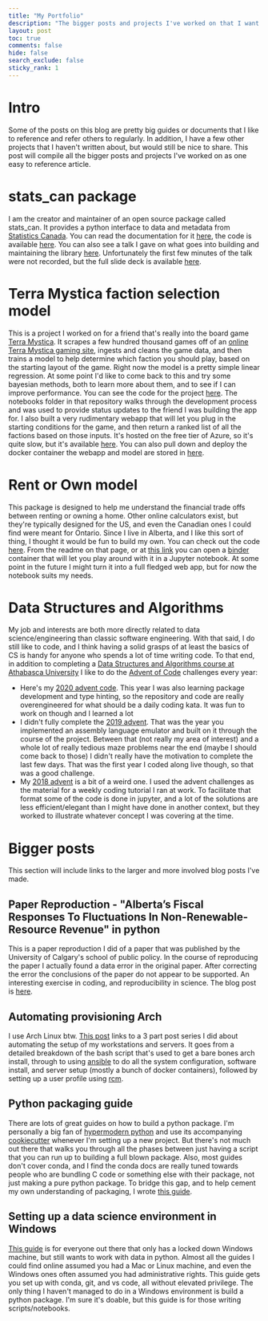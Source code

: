```yaml
---
title: "My Portfolio"
description: "The bigger posts and projects I've worked on that I want to share."
layout: post
toc: true
comments: false
hide: false
search_exclude: false
sticky_rank: 1
---
```


# Intro

Some of the posts on this blog are pretty big guides or documents that I like to reference and refer others to regularly. In addition, I have a few other projects that I haven't written about, but would still be nice to share. This post will compile all the bigger posts and projects I've worked on as one easy to reference article.

# stats_can package

I am the creator and maintainer of an open source package called stats_can. It provides a python interface to data and metadata from [Statistics Canada](https://www.statcan.gc.ca/eng/start). You can read the documentation for it [here](https://stats-can.readthedocs.io/en/latest/), the code is available [here](https://github.com/ianepreston/stats_can). You can also see a talk I gave on what goes into building and maintaining the library [here](https://www.youtube.com/watch?v=SJzg7HnISxw). Unfortunately the first few minutes of the talk were not recorded, but the full slide deck is available [here](https://docs.google.com/presentation/d/1ijCHBcqwYRbm3ZuHEJajwq5q89HPCu25UzUV2m-dx7Q/edit?usp=drivesdk).

# Terra Mystica faction selection model

This is a project I worked on for a friend that's really into the board game [Terra Mystica](https://boardgamegeek.com/boardgame/120677/terra-mystica). It scrapes a few hundred thousand games off of an [online Terra Mystica gaming site](https://terra.snellman.net/), ingests and cleans the game data, and then trains a model to help determine which faction you should play, based on the starting layout of the game. Right now the model is a pretty simple linear regression. At some point I'd like to come back to this and try some bayesian methods, both to learn more about them, and to see if I can improve performance. You can see the code for the project [here](https://github.com/ianepreston/terra-mystica-models). The notebooks folder in that repository walks through the development process and was used to provide status updates to the friend I was building the app for. I also built a very rudimentary webapp that will let you plug in the starting conditions for the game, and then return a ranked list of all the factions based on those inputs. It's hosted on the free tier of Azure, so it's quite slow, but it's available [here](https://tmmodel.azurewebsites.net/). You can also pull down and deploy the docker container the webapp and model are stored in [here](https://hub.docker.com/repository/docker/ianepreston/terra_mystica).

# Rent or Own model

This package is designed to help me understand the financial trade offs between renting or owning a home. Other online calculators exist, but they're typically designed for the US, and even the Canadian ones I could find were meant for Ontario. Since I live in Alberta, and I like this sort of thing, I thought it would be fun to build my own. You can check out the code [here](https://github.com/ianepreston/rentorown). From the readme on that page, or at [this link](https://mybinder.org/v2/gh/ianepreston/rentorown/HEAD?urlpath=lab/tree/index.ipynb) you can open a [binder](https://mybinder.org/) container that will let you play around with it in a Jupyter notebook. At some point in the future I might turn it into a full fledged web app, but for now the notebook suits my needs.


# Data Structures and Algorithms

My job and interests are both more directly related to data science/engineering than classic software engineering. With that said, I do still like to code, and I think having a solid grasps of at least the basics of CS is handy for anyone who spends a lot of time writing code. To that end, in addition to completing a [Data Structures and Algorithms course at Athabasca University](https://www.athabascau.ca/syllabi/comp/comp272.php) I like to do the [Advent of Code](https://adventofcode.com/) challenges every year:

* Here's my [2020 advent code](https://github.com/ianepreston/advent_2020). This year I was also learning package development and type hinting, so the repository and code are really overengineered for what should be a daily coding kata. It was fun to work on though and I learned a lot
* I didn't fully complete the [2019 advent](https://github.com/ianepreston/advent_2019). That was the year you implemented an assembly language emulator and built on it through the course of the project. Between that (not really my area of interest) and a whole lot of really tedious maze problems near the end (maybe I should come back to those) I didn't really have the motivation to complete the last few days. That was the first year I coded along live though, so that was a good challenge.
* My [2018 advent](https://github.com/ianepreston/advent_2018) is a bit of a weird one. I used the advent challenges as the material for a weekly coding tutorial I ran at work. To facilitate that format some of the code is done in jupyter, and a lot of the solutions are less efficient/elegant than I might have done in another context, but they worked to illustrate whatever concept I was covering at the time.

# Bigger posts

This section will include links to the larger and more involved blog posts I've made.

## Paper Reproduction - "Alberta’s Fiscal Responses To Fluctuations In Non-Renewable-Resource Revenue" in python

This is a paper reproduction I did of a paper that was published by the University of Calgary's school of public policy. In the course of reproducing the paper I actually found a data error in the original paper. After correcting the error the conclusions of the paper do not appear to be supported. An interesting exercise in coding, and reproducibility in science. The blog post is [here](https://blog.ianpreston.ca/econometrics/jupyter/python/alberta/2021/02/26/ferede.html).

## Automating provisioning Arch

I use Arch Linux btw. [This post](https://blog.ianpreston.ca/configuration/linux/arch/2020/11/26/arch-tldr.html) links to a 3 part post series I did about automating the setup of my workstations and servers. It goes from a detailed breakdown of the bash script that's used to get a bare bones arch install, through to using [ansible](https://www.ansible.com/) to do all the system configuration, software install, and server setup (mostly a bunch of docker containers), followed by setting up a user profile using [rcm](https://github.com/thoughtbot/rcm).

## Python packaging guide

There are lots of great guides on how to build a python package. I'm personally a big fan of [hypermodern python](https://cjolowicz.github.io/posts/hypermodern-python-01-setup/) and use its accompanying [cookiecutter](https://cookiecutter.readthedocs.io/en/1.7.2/) whenever I'm setting up a new project. But there's not much out there that walks you through all the phases between just having a script that you can run up to building a full blown package. Also, most guides don't cover conda, and I find the conda docs are really tuned towards people who are bundling C code or something else with their package, not just making a pure python package. To bridge this gap, and to help cement my own understanding of packaging, I wrote [this guide](https://blog.ianpreston.ca/python/poetry/conda/2020/07/09/pypack.html).

## Setting up a data science environment in Windows

[This guide](https://blog.ianpreston.ca/data/python/configuration/2020/02/15/windows-ds-software.html) is for everyone out there that only has a locked down Windows machine, but still wants to work with data in python. Almost all the guides I could find online assumed you had a Mac or Linux machine, and even the Windows ones often assumed you had administrative rights. This guide gets you set up with conda, git, and vs code, all without elevated privilege. The only thing I haven't managed to do in a Windows environment is build a python package. I'm sure it's doable, but this guide is for those writing scripts/notebooks.
